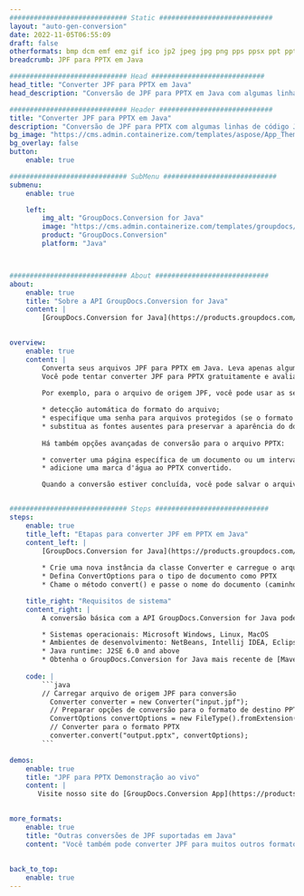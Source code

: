 ```yaml
---
############################# Static ############################
layout: "auto-gen-conversion"
date: 2022-11-05T06:55:09
draft: false
otherformats: bmp dcm emf emz gif ico jp2 jpeg jpg png pps ppsx ppt pptx psb psd svg svgz tga tif tiff webp wmf wmz
breadcrumb: JPF para PPTX em Java

############################# Head ############################
head_title: "Converter JPF para PPTX em Java"
head_description: "Conversão de JPF para PPTX em Java com algumas linhas de código. Converta mais de 160 formatos de arquivo usando a API de conversão de documentos do GroupDocs para Java"

############################# Header ############################
title: "Converter JPF para PPTX em Java"
description: "Conversão de JPF para PPTX com algumas linhas de código Java"
bg_image: "https://cms.admin.containerize.com/templates/aspose/App_Themes/V3/images/bg/header1.png"
bg_overlay: false
button:
    enable: true

############################# SubMenu ############################
submenu:
    enable: true

    left:
        img_alt: "GroupDocs.Conversion for Java"
        image: "https://cms.admin.containerize.com/templates/groupdocs/images/product-logos/90x90-noborder/groupdocs-conversion-java.png"
        product: "GroupDocs.Conversion"
        platform: "Java"



############################# About ############################
about:
    enable: true
    title: "Sobre a API GroupDocs.Conversion for Java"
    content: |
        [GroupDocs.Conversion for Java](https://products.groupdocs.com/conversion/java/) é uma API avançada de conversão de formato de arquivo para conversão entre formatos populares de imagem e documento, como Microsoft Office, OpenDocument, PDF, HTML, e-mail, CAD. e muito mais com apenas algumas linhas de código. A API nativa detecta automaticamente os formatos dos documentos originais e oferece muitas opções para personalizar os documentos convertidos. Juntamente com a função de extrair informações de um documento, ele também suporta o armazenamento em cache dos resultados da conversão para o disco local por padrão. No entanto, qualquer tipo de armazenamento em cache pode ser suportado pela implementação das interfaces apropriadas - Amazon S3, Dropbox, Google Drive, Windows Azure, Reddis ou quaisquer outras.
    

overview:
    enable: true
    content: |
        Converta seus arquivos JPF para PPTX em Java. Leva apenas algumas linhas de código Java em qualquer plataforma de sua escolha, como Windows, Linux, macOS.
        Você pode tentar converter JPF para PPTX gratuitamente e avaliar a qualidade dos resultados da conversão. Junto com scripts de conversão de arquivo simples, você pode tentar opções mais sofisticadas para carregar o arquivo de origem JPF e armazenar a saída PPTX. 
        
        Por exemplo, para o arquivo de origem JPF, você pode usar as seguintes opções de carregamento:

        * detecção automática do formato do arquivo;
        * especifique uma senha para arquivos protegidos (se o formato de arquivo for compatível);
        * substitua as fontes ausentes para preservar a aparência do documento.
        
        Há também opções avançadas de conversão para o arquivo PPTX:

        * converter uma página específica de um documento ou um intervalo de páginas;
        * adicione uma marca d'água ao PPTX convertido.

        Quando a conversão estiver concluída, você pode salvar o arquivo PPTX no caminho do arquivo local ou em qualquer armazenamento de terceiros, como FTP, Amazon S3, Google Drive, Dropbox etc. Observe - para converter JPF para PPTX, você não precisa instalar nenhum software adicional, como MS Office, Open Office, Adobe Acrobat Reader etc.


############################# Steps ############################
steps:
    enable: true
    title_left: "Etapas para converter JPF em PPTX em Java"
    content_left: |
        [GroupDocs.Conversion for Java](https://products.groupdocs.com/conversion/java/) permite que os desenvolvedores convertam facilmente o arquivo JPF para PPTX com algumas linhas de código.
        
        * Crie uma nova instância da classe Converter e carregue o arquivo JPF com o caminho completo
        * Defina ConvertOptions para o tipo de documento como PPTX
        * Chame o método convert() e passe o nome do documento (caminho completo) e formato (PPTX) como parâmetro

    title_right: "Requisitos de sistema"
    content_right: |
        A conversão básica com a API GroupDocs.Conversion for Java pode ser feita com apenas algumas linhas de código. Nossas APIs são suportadas em todas as principais plataformas e sistemas operacionais. Antes de executar o código abaixo, certifique-se de ter os seguintes pré-requisitos instalados em seu sistema.

        * Sistemas operacionais: Microsoft Windows, Linux, MacOS
        * Ambientes de desenvolvimento: NetBeans, Intellij IDEA, Eclipse, etc.
        * Java runtime: J2SE 6.0 and above
        * Obtenha o GroupDocs.Conversion for Java mais recente de [Maven](https://repository.groupdocs.com/webapp/#/artifacts/browse/tree/General/repo/com/groupdocs/groupdocs-conversion)
         
    code: |
        ```java    
        // Carregar arquivo de origem JPF para conversão
          Converter converter = new Converter("input.jpf");
          // Preparar opções de conversão para o formato de destino PPTX
          ConvertOptions convertOptions = new FileType().fromExtension("pptx").getConvertOptions();
          // Converter para o formato PPTX
          converter.convert("output.pptx", convertOptions);
        ```

demos:
    enable: true
    title: "JPF para PPTX Demonstração ao vivo"
    content: |
       Visite nosso site do [GroupDocs.Conversion App](https://products.groupdocs.app/conversion/family) e experimente a conversão de JPF para PPTX agora. A demonstração gratuita tem os seguintes benefícios
          

more_formats:
    enable: true
    title: "Outras conversões de JPF suportadas em Java"
    content: "Você também pode converter JPF para muitos outros formatos de arquivo. Por favor, veja a lista abaixo."
       
       
back_to_top:
    enable: true
---
```


